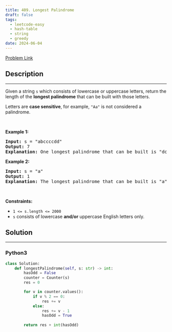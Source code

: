 ```yaml
---
title: 409. Longest Palindrome
draft: false
tags: 
  - leetcode-easy
  - hash-table
  - string
  - greedy
date: 2024-06-04
---
```


[Problem Link](https://leetcode.com/problems/longest-palindrome/)

## Description

---
<p>Given a string <code>s</code> which consists of lowercase or uppercase letters, return the length of the <strong>longest <span data-keyword="palindrome-string">palindrome</span></strong>&nbsp;that can be built with those letters.</p>

<p>Letters are <strong>case sensitive</strong>, for example, <code>&quot;Aa&quot;</code> is not considered a palindrome.</p>

<p>&nbsp;</p>
<p><strong class="example">Example 1:</strong></p>

<pre>
<strong>Input:</strong> s = &quot;abccccdd&quot;
<strong>Output:</strong> 7
<strong>Explanation:</strong> One longest palindrome that can be built is &quot;dccaccd&quot;, whose length is 7.
</pre>

<p><strong class="example">Example 2:</strong></p>

<pre>
<strong>Input:</strong> s = &quot;a&quot;
<strong>Output:</strong> 1
<strong>Explanation:</strong> The longest palindrome that can be built is &quot;a&quot;, whose length is 1.
</pre>

<p>&nbsp;</p>
<p><strong>Constraints:</strong></p>

<ul>
	<li><code>1 &lt;= s.length &lt;= 2000</code></li>
	<li><code>s</code> consists of lowercase <strong>and/or</strong> uppercase English&nbsp;letters only.</li>
</ul>


## Solution

---
### Python3
``` py title='longest-palindrome'
class Solution:
    def longestPalindrome(self, s: str) -> int:
        hasOdd = False
        counter = Counter(s)
        res = 0

        for v in counter.values():
            if v % 2 == 0:
                res += v
            else:
                res += v - 1
                hasOdd = True
        
        return res + int(hasOdd)
```

